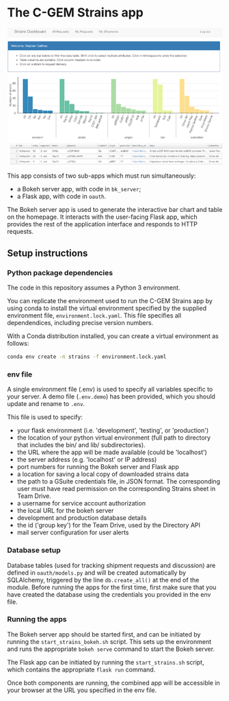 # The C-GEM Strains app

![The Strains dashboard](strains_dashboard.png)

This app consists of two sub-apps which must run simultaneously:
- a Bokeh server app, with code in `bk_server`;
- a Flask app, with code in `oauth`.

The Bokeh server app is used to generate the interactive bar chart and table on 
the homepage. It interacts with the user-facing Flask app, which provides the 
rest of the application interface and responds to HTTP requests. 

## Setup instructions

### Python package dependencies

The code in this repository assumes a Python 3 environment.

You can replicate the environment used to run the C-GEM Strains app by using conda
to install the virtual environment specified by the supplied environment file, 
`environment.lock.yaml`. This file specifies all dependendices, including 
precise version numbers.

With a Conda distribution installed, you can create a virtual environment as
follows:

```bash
conda env create -n strains -f environment.lock.yaml
```


### env file

A single environment file (.env) is used to specify all variables specific to 
your server. A demo file (`.env.demo`) has been provided, which you should 
update and rename to `.env`. 

This file is used to specify:
- your flask environment (i.e. 'development', 'testing', or 'production')
- the location of your python virtual environment (full path to directory that
includes the bin/ and lib/ subdirectories).
- the URL where the app will be made available (could be 'localhost')
- the server address (e.g. 'localhost' or IP address)
- port numbers for running the Bokeh server and Flask app
- a location for saving a local copy of downloaded strains data
- the path to a GSuite credentials file, in JSON format. The corresponding user 
must have read permission on the corresponding Strains sheet in Team Drive.
- a username for service account authorization
- the local URL for the bokeh server
- development and production database details
- the id ('group key') for the Team Drive, used by the Directory API
- mail server configuration for user alerts


### Database setup

Database tables (used for tracking shipment requests and discussion) 
are defined in `oauth/models.py` and will be created automatically by 
SQLAlchemy, triggered by the line `db.create_all()` at the end of the module. 
Before running the apps for the first time, first make sure that you have 
created the database using the credentials you provided in the env file.


### Running the apps

The Bokeh server app should be started first, and can be initiated by running 
the `start_strains_bokeh.sh` script. This sets up the environment and runs 
the appropriate `bokeh serve` command to start the Bokeh server.

The Flask app can be initiated by running the `start_strains.sh` script, which
contains the appropriate `flask run` command.

Once both components are running, the combined app will be accessible in your 
browser at the URL you specified in the env file.
